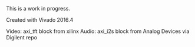 This is a work in progress.

Created with Vivado 2016.4

Video: axi_tft block from xilinx
Audio: axi_i2s block from Analog Devices via Digilent repo
